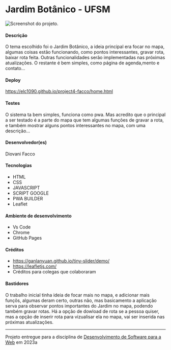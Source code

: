 # Jardim Botânico - UFSM


![Screenshot do projeto](https://mdswanson.com/static/chops-ux-step-4.png "Screenshot do projeto").


#### Descrição

O tema escolhido foi o Jardim Botânico, a ideia principal era focar no mapa, algumas coisas estão funcionando, como
pontos interessantes, gravar rota, baixar rota feita. Outras funcionalidades serão implementadas nas próximas atualizações.
O restante é bem simples, como página de agenda,mento e contato...


#### Deploy
  https://elc1090.github.io/project4-facco/home.html
  
#### Testes

O sistema ta bem simples, funciona como pwa. Mas acredito que o principal a ser testado é a parte do mapa
que tem algumas funções de gravar a rota, e também mostrar alguns pontos interessantes no mapa, com uma descrição...


#### Desenvolvedor(es)
Diovani Facco


#### Tecnologias

- HTML
- CSS
- JAVASCRIPT
- SCRIPT GOOGLE
- PWA BUILDER
- Leaflet

#### Ambiente de desenvolvimento

 - Vs Code
 - Chrome
 - GitHub Pages


#### Créditos

- https://ganlanyuan.github.io/tiny-slider/demo/
- https://leafletjs.com/
- Créditos para colegas que colaboraram

#### Bastidores


O trabalho inicial tinha ideia de focar mais no mapa, e adicionar mais funçõs, algumas deram certo, outras não, mas basicamento a aplicação
serva para observar pontos importantes do Jardim no mapa, podendo também gravar rotas. Há a opção de dowload de rota se a pessoa quiser, mas a opção
de inserir rota para vizualisar ela no mapa, vai ser inserida nas próximas atualizações.


---
Projeto entregue para a disciplina de [Desenvolvimento de Software para a Web](http://github.com/andreainfufsm/elc1090-2023a) em 2023a
